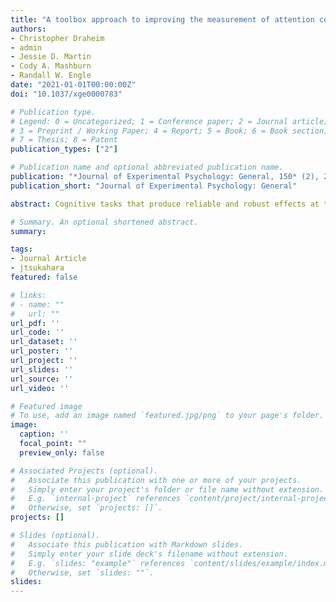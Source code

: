 ```yaml
---
title: "A toolbox approach to improving the measurement of attention control"
authors:
- Christopher Draheim
- admin
- Jessie D. Martin
- Cody A. Mashburn
- Randall W. Engle
date: "2021-01-01T00:00:00Z"
doi: "10.1037/xge0000783"

# Publication type.
# Legend: 0 = Uncategorized; 1 = Conference paper; 2 = Journal article;
# 3 = Preprint / Working Paper; 4 = Report; 5 = Book; 6 = Book section;
# 7 = Thesis; 8 = Patent
publication_types: ["2"]

# Publication name and optional abbreviated publication name.
publication: "*Journal of Experimental Psychology: General, 150* (2), 242–275"
publication_short: "Journal of Experimental Psychology: General"

abstract: Cognitive tasks that produce reliable and robust effects at the group level often fail to yield reliable and valid individual differences. An ongoing debate among attention researchers is whether conflict resolution mechanisms are task-specific or domain-general, and the lack of correlation between most attention measures seems to favor the view that attention control is not a unitary concept. We have argued that the use of difference scores, particularly in reaction time (RT), is the primary cause of null and conflicting results at the individual differences level, and that methodological issues with existing tasks preclude making strong theoretical conclusions. The present article is an empirical test of this view in which we used a toolbox approach to develop and validate new tasks hypothesized to reflect attention processes. Here, we administered existing, modified, and new attention tasks to over 400 participants (final N = 396). Compared with the traditional Stroop and flanker tasks, performance on the accuracy-based measures was more reliable, had stronger intercorrelations, formed a more coherent latent factor, and had stronger associations to measures of working memory capacity and fluid intelligence. Further, attention control fully accounted for the relationship between working memory capacity and fluid intelligence. These results show that accuracy-based measures can be better suited to individual differences investigations than traditional RT tasks, particularly when the goal is to maximize prediction. We conclude that attention control is a unitary concept.

# Summary. An optional shortened abstract.
summary: 

tags:
- Journal Article
- jtsukahara
featured: false

# links:
# - name: ""
#   url: ""
url_pdf: ''
url_code: ''
url_dataset: ''
url_poster: ''
url_project: ''
url_slides: ''
url_source: ''
url_video: ''

# Featured image
# To use, add an image named `featured.jpg/png` to your page's folder. 
image:
  caption: ''
  focal_point: ""
  preview_only: false

# Associated Projects (optional).
#   Associate this publication with one or more of your projects.
#   Simply enter your project's folder or file name without extension.
#   E.g. `internal-project` references `content/project/internal-project/index.md`.
#   Otherwise, set `projects: []`.
projects: []

# Slides (optional).
#   Associate this publication with Markdown slides.
#   Simply enter your slide deck's filename without extension.
#   E.g. `slides: "example"` references `content/slides/example/index.md`.
#   Otherwise, set `slides: ""`.
slides: 
---
```


